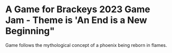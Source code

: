# A Game for Brackeys 2023 Game Jam - Theme is 'An End is a New Beginning"

Game follows the mythological concept of a phoenix being reborn in flames.
